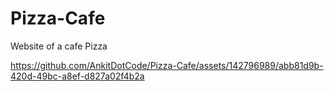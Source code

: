 # Pizza-Cafe
Website of a cafe Pizza




https://github.com/AnkitDotCode/Pizza-Cafe/assets/142796989/abb81d9b-420d-49bc-a8ef-d827a02f4b2a

